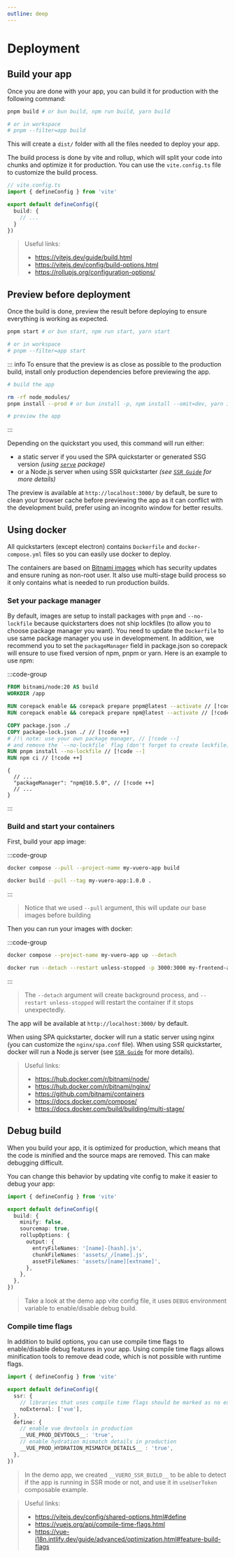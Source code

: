 ```yaml
---
outline: deep
---
```


# Deployment

## Build your app

Once you are done with your app, you can build it for production with the following command:

```bash
pnpm build # or bun build, npm run build, yarn build

# or in workspace
# pnpm --filter=app build
```

This will create a `dist/` folder with all the files needed to deploy your app. 

The build process is done by vite and rollup, which will split your code into chunks and optimize it for production. You can use the `vite.config.ts` file to customize the build process.

```ts
// vite.config.ts
import { defineConfig } from 'vite'

export default defineConfig({
  build: {
    // ...
  }
})
```

> Useful links:  
> - https://vitejs.dev/guide/build.html
> - https://vitejs.dev/config/build-options.html
> - https://rollupjs.org/configuration-options/


## Preview before deployment

Once the build is done, preview the result before deploying to ensure everything is working as expected.

```bash
pnpm start # or bun start, npm run start, yarn start

# or in workspace
# pnpm --filter=app start
```

::: info
To ensure that the preview is as close as possible to the production build, install only production dependencies before previewing the app.

```bash
# build the app

rm -rf node_modules/
pnpm install --prod # or bun install -p, npm install --omit=dev, yarn install --prod

# preview the app
```
:::

Depending on the quickstart you used, this command will run either:
- a static server if you used the SPA quickstarter or generated SSG version _(using [`serve`](https://github.com/vercel/serve) package)_
- or a Node.js server when using SSR quickstarter _(see [`SSR Guide`](/guide/ssr) for more details)_

The preview is available at `http://localhost:3000/` by default, be sure to clean your browser cache before previewing the app as it can conflict with the development build, prefer using an incognito window for better results.


## Using docker

All quickstarters (except electron) contains `Dockerfile` and `docker-compose.yml` files so you can easily use docker to deploy.

The containers are based on [Bitnami images](https://github.com/bitnami/containers) which has security updates and ensure runing as non-root user. It also use multi-stage build process so it only contains what is needed to run production builds.  

### Set your package manager

By default, images are setup to install packages with `pnpm` and `--no-lockfile` because quickstarters does not ship lockfiles (to allow you to choose package manager you want). You need to update the `Dockerfile` to use same package manager you use in developmement. In addition, we recommend you to set the `packageManager` field in package.json so corepack will ensure to use fixed version of npm, pnpm or yarn. Here is an example to use npm:

:::code-group
```Dockerfile [Dockerfile]
FROM bitnami/node:20 AS build
WORKDIR /app

RUN corepack enable && corepack prepare pnpm@latest --activate // [!code --]
RUN corepack enable && corepack prepare npm@latest --activate // [!code ++]

COPY package.json ./
COPY package-lock.json ./ // [!code ++]
# /!\ note: use your own package manager, // [!code --]
# and remove the `--no-lockfile` flag (don't forget to create lockfile) // [!code --]
RUN pnpm install --no-lockfile // [!code --]
RUN npm ci // [!code ++]
```
```jsonc [package.json]
{
  // ...
  "packageManager": "npm@10.5.0", // [!code ++]
  // ...
}
```
:::

### Build and start your containers

First, build your app image:

:::code-group
```bash [docker compose]
docker compose --pull --project-name my-vuero-app build
```
```bash [docker]
docker build --pull --tag my-vuero-app:1.0.0 .
```
:::
> Notice that we used `--pull` argument, this will update our base images before building

Then you can run your images with docker:

:::code-group
```bash [docker compose]
docker compose --project-name my-vuero-app up --detach
```
```bash [docker]
docker run --detach --restart unless-stopped -p 3000:3000 my-frontend-app:1.0.0
```
:::
> The `--detach` argument will create background process, and `--restart unless-stopped` will restart the container if it stops unexpectedly.

The app will be available at `http://localhost:3000/` by default.

When using SPA quickstarter, docker will run a static server using nginx (you can customize the `nginx/spa.conf` file). When using SSR quickstarter, docker will run a Node.js server (see [`SSR Guide`](/guide/ssr) for more details).

> Useful links:  
> - https://hub.docker.com/r/bitnami/node/
> - https://hub.docker.com/r/bitnami/nginx/
> - https://github.com/bitnami/containers
> - https://docs.docker.com/compose/
> - https://docs.docker.com/build/building/multi-stage/

## Debug build

When you build your app, it is optimized for production, which means that the code is minified and the source maps are removed. This can make debugging difficult.

You can change this behavior by updating vite config to make it easier to debug your app:

```ts
import { defineConfig } from 'vite'

export default defineConfig({
  build: {
    minify: false,
    sourcemap: true,
    rollupOptions: {
      output: {
        entryFileNames: '[name]-[hash].js',
        chunkFileNames: 'assets/_/[name].js',
        assetFileNames: 'assets/[name][extname]',
      },
    },
  },
})
```

> Take a look at the demo app vite config file, it uses `DEBUG` environment variable to enable/disable debug build.

### Compile time flags

In addition to build options, you can use compile time flags to enable/disable debug features in your app. Using compile time flags allows minification tools to remove dead code, which is not possible with runtime flags.


```ts
import { defineConfig } from 'vite'

export default defineConfig({
  ssr: {
    // libraries that uses compile time flags should be marked as no external
    noExternal: ['vue'],
  },
  define: {
    // enable vue devtools in production
    __VUE_PROD_DEVTOOLS__: 'true',
    // enable hydration mismatch details in production
    __VUE_PROD_HYDRATION_MISMATCH_DETAILS__ : 'true',
  },
})
```
> In the demo app, we created `__VUERO_SSR_BUILD__` to be able to detect if the app is running in SSR mode or not, and use it in `useUserToken` composable example.

> Useful links:  
> - https://vitejs.dev/config/shared-options.html#define
> - https://vuejs.org/api/compile-time-flags.html
> - https://vue-i18n.intlify.dev/guide/advanced/optimization.html#feature-build-flags

